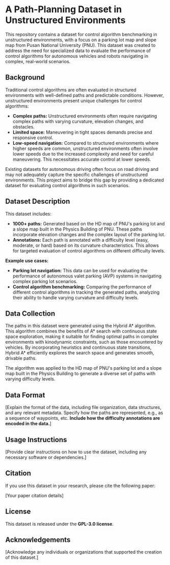 # A Path-Planning Dataset in Unstructured Environments

This repository contains a dataset for control algorithm benchmarking in unstructured environments, with a focus on a parking lot map and slope map from Pusan National University (PNU). This dataset was created to address the need for specialized data to evaluate the performance of control algorithms for autonomous vehicles and robots navigating in complex, real-world scenarios.

## Background

Traditional control algorithms are often evaluated in structured environments with well-defined paths and predictable conditions. However, unstructured environments present unique challenges for control algorithms:

* **Complex paths:** Unstructured environments often require navigating complex paths with varying curvature, elevation changes, and obstacles.
* **Limited space:** Maneuvering in tight spaces demands precise and responsive control.
* **Low-speed navigation:** Compared to structured environments where higher speeds are common, unstructured environments often involve lower speeds due to the increased complexity and need for careful maneuvering. This necessitates accurate control at lower speeds.

Existing datasets for autonomous driving often focus on road driving and may not adequately capture the specific challenges of unstructured environments. This project aims to bridge this gap by providing a dedicated dataset for evaluating control algorithms in such scenarios.

## Dataset Description

This dataset includes:

* **1000+ paths:**  Generated based on the HD map of PNU's parking lot and a slope map built in the Physics Building of PNU. These paths incorporate elevation changes and the complex layout of the parking lot.
* **Annotations:** Each path is annotated with a difficulty level (easy, moderate, or hard) based on its curvature characteristics. This allows for targeted evaluation of control algorithms on different difficulty levels.

**Example use cases:**

* **Parking lot navigation:** This data can be used for evaluating the performance of autonomous valet parking (AVP) systems in navigating complex parking lot scenarios.
* **Control algorithm benchmarking:** Comparing the performance of different control algorithms in tracking the generated paths, analyzing their ability to handle varying curvature and difficulty levels.

## Data Collection

The paths in this dataset were generated using the Hybrid A* algorithm. This algorithm combines the benefits of A* search with continuous state space exploration, making it suitable for finding optimal paths in complex environments with kinodynamic constraints, such as those encountered by vehicles. By incorporating heuristics and continuous state transitions, Hybrid A* efficiently explores the search space and generates smooth, drivable paths.

The algorithm was applied to the HD map of PNU's parking lot and a slope map built in the Physics Building to generate a diverse set of paths with varying difficulty levels.

## Data Format

[Explain the format of the data, including file organization, data structures, and any relevant metadata. Specify how the paths are represented, e.g., as a sequence of waypoints, etc. **Include how the difficulty annotations are encoded in the data.**]

## Usage Instructions

[Provide clear instructions on how to use the dataset, including any necessary software or dependencies.]

## Citation

If you use this dataset in your research, please cite the following paper:

[Your paper citation details]

## License

This dataset is released under the **GPL-3.0 license**.

## Acknowledgements

[Acknowledge any individuals or organizations that supported the creation of this dataset.]

